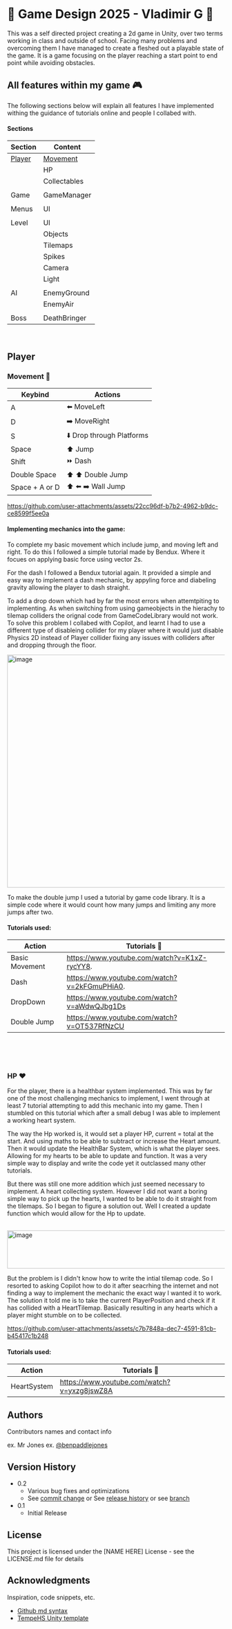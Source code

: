 # :space_invader: Game Design 2025 - Vladimir G :space_invader:

This was a self directed project creating a 2d game in Unity, over two terms working in class and outside of school. Facing many problems and overcoming them I have managed to create a fleshed out a playable state of the game. It is a game focusing on the player reaching a start point to end point while avoiding obstacles.

## All features within my game    :video_game:

The following sections below will explain all features I have implemented withing the guidance of tutorials online and people I collabed with.

#### Sections
| Section | Content |
| ------- | ------- |
|[Player](#player)|[Movement](#movement)| 
||HP|
||Collectables|
|||
|Game|GameManager|
|||
|Menus|UI|
|||
|Level|UI|
||Objects|
||Tilemaps|
||Spikes|
||Camera|
||Light|
|||
|AI|EnemyGround|
||EnemyAir|
|||
|Boss|DeathBringer|

<br>

## Player

### Movement    :runner:

| Keybind | Actions |
| ------- | ------- |
| A       | :arrow_left: MoveLeft  |
| D  |  :arrow_right: MoveRight|
| S | :arrow_down: Drop through Platforms |
| Space | :arrow_up: Jump |
| Shift | :fast_forward: Dash  |
| Double Space | :arrow_up: :arrow_up: Double Jump |
| Space + A or D|:arrow_up: :arrow_left: :arrow_right: Wall Jump|

https://github.com/user-attachments/assets/22cc96df-b7b2-4962-b9dc-ce8599f5ee0a


#### Implementing mechanics into the game:

To complete my basic movement which include jump, and moving left and right. To do this I followed a simple tutorial made by Bendux. Where it focues on applying basic force using vector 2s. 

For the dash I followed a Bendux tutorial again. It provided a simple and easy way to implement a dash mechanic, by appyling force and diabeling gravity allowing the player to dash straight. 

To add a drop down which had by far the most errors when attemtpiting to implementing. As when switching from using gameobjects in the hierachy to tilemap colliders the orignal code from GameCodeLibrary would not work. To solve this problem I collabed with Copilot, and learnt I had to use a different type of disableing collider for my player where it would just disable Physics 2D instead of Player collider fixing any issues with colliders after and dropping through the floor.

<img width="699" height="538" alt="image" src="https://github.com/user-attachments/assets/af4b8f01-a47a-459f-97f5-de0125abf851" /> </br>

To make the double jump I used a tutorial by game code library. It is a simple code where it would count how many jumps and limiting any more jumps after two. 

#### Tutorials used:

| Action | Tutorials :pencil: |
| ------- | ------- |
| Basic Movement | https://www.youtube.com/watch?v=K1xZ-rycYY8. |
| Dash | https://www.youtube.com/watch?v=2kFGmuPHiA0. |
| DropDown | https://www.youtube.com/watch?v=aWdwQJbg1Ds |
| Double Jump | https://www.youtube.com/watch?v=OT537RfNzCU |

</br>
</br>
</br>

### HP :heart:

For the player, there is a healthbar system implemented. This was by far one of the most challenging mechanics to implement, I went through at least 7 tutorial attempting to add this mechanic into my game. Then I stumbled on this tutorial which after a small debug I was able to implement a working heart system. 

The way the Hp worked is, it would set a player HP, current = total at the start. And using maths to be able to subtract or increase the Heart amount. Then it would update the HealthBar System, which is what the player sees. Allowing for my hearts to be able to update and function. It was a very simple way to display and write the code yet it outclassed many other tutorials.


But there was still one more addition which just seemed necessary to implement. A heart collecting system. However I did not want a boring simple way to pick up the hearts, I wanted to be able to do it straight from the tilemaps. So I began to figure a solution out. Well I created a update function which would allow for the Hp to update.

</br>

<img width="580" height="88" alt="image" src="https://github.com/user-attachments/assets/fb400f41-6a8c-42b8-a291-e4da033942bc" />

</br>

But the problem is I didn't know how to write the intial tilemap code. So I resorted to asking Copilot how to do it after seacrhing the internet and not finding a way to implement the mechanic the exact way I wanted it to work. The solution it told me is to take the current PlayerPosition and check if it has collided with a HeartTilemap. Basically resulting in any hearts which a player might stumble on to be collected.

https://github.com/user-attachments/assets/c7b7848a-dec7-4591-81cb-b45417c1b248


#### Tutorials used:

| Action | Tutorials :pencil: |
| ------- | ------- |
| HeartSystem | https://www.youtube.com/watch?v=yxzg8jswZ8A |

## Authors

Contributors names and contact info

ex. Mr Jones
ex. [@benpaddlejones](https://github.com/benpaddlejones)

## Version History

* 0.2
    * Various bug fixes and optimizations
    * See [commit change]() or See [release history]() or see [branch]()
* 0.1
    * Initial Release

## License

This project is licensed under the [NAME HERE] License - see the LICENSE.md file for details

## Acknowledgments

Inspiration, code snippets, etc.
* [Github md syntax](https://docs.github.com/en/get-started/writing-on-github/getting-started-with-writing-and-formatting-on-github/basic-writing-and-formatting-syntax)
* [TempeHS Unity template](https://github.com/TempeHS/TempeHS_Unity_DevContainer)
